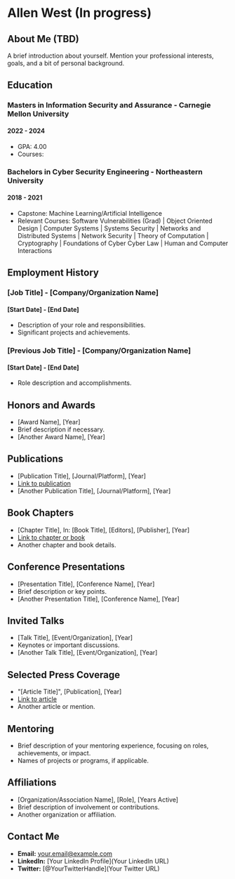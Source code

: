 # Allen West (In progress)

## About Me (TBD)
A brief introduction about yourself. Mention your professional interests, goals, and a bit of personal background.

## Education
### Masters in Information Security and Assurance - Carnegie Mellon University
#### 2022 - 2024
- GPA: 4.00
- Courses: 

### Bachelors in Cyber Security Engineering - Northeastern University
#### 2018 - 2021
- Capstone: Machine Learning/Artificial Intelligence
- Relevant Courses: Software Vulnerabilities (Grad) | Object Oriented Design | Computer Systems | Systems Security |
    Networks and Distributed Systems | Network Security | Theory of Computation | Cryptography | Foundations of Cyber
    Cyber Law | Human and Computer Interactions

## Employment History
### [Job Title] - [Company/Organization Name]
#### [Start Date] - [End Date]
- Description of your role and responsibilities.
- Significant projects and achievements.

### [Previous Job Title] - [Company/Organization Name]
#### [Start Date] - [End Date]
- Role description and accomplishments.

## Honors and Awards
- [Award Name], [Year]
- Brief description if necessary.
- [Another Award Name], [Year]

## Publications
- [Publication Title], [Journal/Platform], [Year]
- [Link to publication](URL)
- [Another Publication Title], [Journal/Platform], [Year]

## Book Chapters
- [Chapter Title], In: [Book Title], [Editors], [Publisher], [Year]
- [Link to chapter or book](URL)
- Another chapter and book details.

## Conference Presentations
- [Presentation Title], [Conference Name], [Year]
- Brief description or key points.
- [Another Presentation Title], [Conference Name], [Year]

## Invited Talks
- [Talk Title], [Event/Organization], [Year]
- Keynotes or important discussions.
- [Another Talk Title], [Event/Organization], [Year]

## Selected Press Coverage
- "[Article Title]", [Publication], [Year]
- [Link to article](URL)
- Another article or mention.

## Mentoring
- Brief description of your mentoring experience, focusing on roles, achievements, or impact.
- Names of projects or programs, if applicable.

## Affiliations
- [Organization/Association Name], [Role], [Years Active]
- Brief description of involvement or contributions.
- Another organization or affiliation.

## Contact Me
- **Email:** [your.email@example.com](mailto:your.email@example.com)
- **LinkedIn:** [Your LinkedIn Profile](Your LinkedIn URL)
- **Twitter:** [@YourTwitterHandle](Your Twitter URL)

